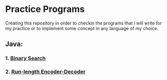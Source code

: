 # Practice Programs
Creating this repository in order to checkin the programs that I will write for my practice or to implement some concept in any language of my choice.

## Java:
### 1. [Binary Search](https://github.com/milan0410/Practice_Programs/tree/main/Java/BinarySearch)
### 2. [Run-length Encoder-Decoder](https://github.com/milan0410/Practice_Programs/tree/main/Java/runLengthEncodeDecode)
